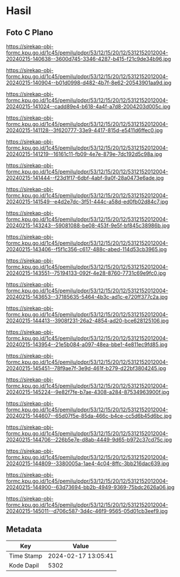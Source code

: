 # Hasil

## Foto C Plano

https://sirekap-obj-formc.kpu.go.id/1c45/pemilu/pdpr/53/12/15/20/12/5312152012004-20240215-140638--3600d745-3346-4287-b415-f21c9de34b96.jpg

https://sirekap-obj-formc.kpu.go.id/1c45/pemilu/pdpr/53/12/15/20/12/5312152012004-20240215-140904--b01d0998-d482-4b7f-8e62-20543901aa9d.jpg

https://sirekap-obj-formc.kpu.go.id/1c45/pemilu/pdpr/53/12/15/20/12/5312152012004-20240215-141024--cadd89e4-b618-4a4f-a7d8-2004203d005c.jpg

https://sirekap-obj-formc.kpu.go.id/1c45/pemilu/pdpr/53/12/15/20/12/5312152012004-20240215-141128--3f620777-33e9-4417-815d-e5411d6ffec0.jpg

https://sirekap-obj-formc.kpu.go.id/1c45/pemilu/pdpr/53/12/15/20/12/5312152012004-20240215-141219--16161c11-fb09-4e7e-879e-7dc192d5c98a.jpg

https://sirekap-obj-formc.kpu.go.id/1c45/pemilu/pdpr/53/12/15/20/12/5312152012004-20240215-141444--f23d1f17-6dbf-4abf-9a0f-28a0473e6ade.jpg

https://sirekap-obj-formc.kpu.go.id/1c45/pemilu/pdpr/53/12/15/20/12/5312152012004-20240215-141549--e4d2e7dc-3f51-444c-a58d-ed0fb02d84c7.jpg

https://sirekap-obj-formc.kpu.go.id/1c45/pemilu/pdpr/53/12/15/20/12/5312152012004-20240215-143243--59081088-be08-453f-9e5f-bf845c38986b.jpg

https://sirekap-obj-formc.kpu.go.id/1c45/pemilu/pdpr/53/12/15/20/12/5312152012004-20240215-143406--f5f1c356-c617-488c-abed-114d53cb3965.jpg

https://sirekap-obj-formc.kpu.go.id/1c45/pemilu/pdpr/53/12/15/20/12/5312152012004-20240215-143551--75194133-092f-4e28-8760-7731c69e9fc0.jpg

https://sirekap-obj-formc.kpu.go.id/1c45/pemilu/pdpr/53/12/15/20/12/5312152012004-20240215-143653--37185635-5464-4b3c-ad1c-e720ff377c2a.jpg

https://sirekap-obj-formc.kpu.go.id/1c45/pemilu/pdpr/53/12/15/20/12/5312152012004-20240215-144413--3908f231-26a2-4854-ad20-bce628125106.jpg

https://sirekap-obj-formc.kpu.go.id/1c45/pemilu/pdpr/53/12/15/20/12/5312152012004-20240215-143954--21e5b084-a097-48ea-bbe1-4e811ec9fd85.jpg

https://sirekap-obj-formc.kpu.go.id/1c45/pemilu/pdpr/53/12/15/20/12/5312152012004-20240215-145451--78f9ae7f-3e9d-461f-b279-d22bf3804245.jpg

https://sirekap-obj-formc.kpu.go.id/1c45/pemilu/pdpr/53/12/15/20/12/5312152012004-20240215-145224--9e82f7fe-b7ae-4308-a284-87534963900f.jpg

https://sirekap-obj-formc.kpu.go.id/1c45/pemilu/pdpr/53/12/15/20/12/5312152012004-20240215-144607--65d07f5e-85da-466c-b4ce-cc5d6b45d6bc.jpg

https://sirekap-obj-formc.kpu.go.id/1c45/pemilu/pdpr/53/12/15/20/12/5312152012004-20240215-144706--226b5e7e-d8ab-4449-9d65-b972c37cd75c.jpg

https://sirekap-obj-formc.kpu.go.id/1c45/pemilu/pdpr/53/12/15/20/12/5312152012004-20240215-144809--3380005a-1ae4-4c04-8ffc-3bb216dac639.jpg

https://sirekap-obj-formc.kpu.go.id/1c45/pemilu/pdpr/53/12/15/20/12/5312152012004-20240215-144900--63d73694-bb2b-4949-9369-75bdc2626a06.jpg

https://sirekap-obj-formc.kpu.go.id/1c45/pemilu/pdpr/53/12/15/20/12/5312152012004-20240215-145011--d706c587-3d4c-46f9-9565-05d01cb3eef9.jpg


## Metadata

| Key        | Value               |
| ---------- | ------------------- |
| Time Stamp | 2024-02-17 13:05:41 |
| Kode Dapil | 5302                |



